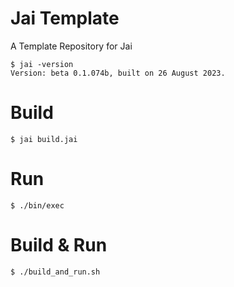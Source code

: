 # Jai Template
A Template Repository for Jai

```console
$ jai -version
Version: beta 0.1.074b, built on 26 August 2023.
```

# Build
```console
$ jai build.jai
```

# Run
```console
$ ./bin/exec
```

# Build & Run
```
$ ./build_and_run.sh
```
